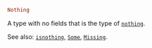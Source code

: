 ```julia
Nothing
```

A type with no fields that is the type of [`nothing`](@ref).

See also: [`isnothing`](@ref), [`Some`](@ref), [`Missing`](@ref).
